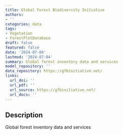```yaml
---
title: Global Forest Biodiversity Initiative
authors:
- ''
categories: data
tags:
- Vegetation
- ForestPlotDatabase
draft: false
featured: false
date: '2024-07-04'
lastmod: '2024-07-04'
summary: Global forest inventory data and services
model_repository: ''
data_repository: https://gfbinitiative.net/
links:
  url_doi: ''
  url_pdf: ''
  url_source: https://gfbinitiative.net/
  url_docs: ''
---
```


## Description

Global forest inventory data and services

